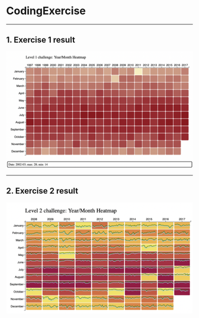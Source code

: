 # CodingExercise
------
## 1. Exercise 1 result
![initial](https://github.com/csg17/CodingExercise/blob/main/level1.png)

------
## 2. Exercise 2 result
![initial](https://github.com/csg17/CodingExercise/blob/main/level2.png)
